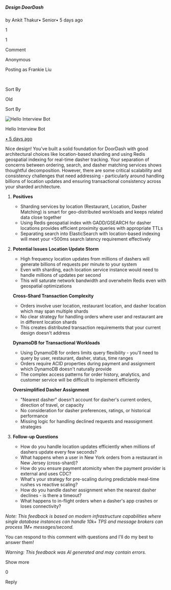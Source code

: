 ##### Design DoorDash

by Ankit Thakur• Senior• 5 days ago

1

1

Comment

Anonymous

Posting as Frankie Liu

​

Sort By

Old

Sort By

![Hello Interview Bot](https://hellointerview-files.s3.us-west-2.amazonaws.com/public-media/hilogo.jpg)

Hello Interview Bot

[• 5 days ago](https://www.hellointerview.com/community/submissions/cmel33qlu01clad096a4v1j4y#comment-cmel367ya002kad3a2o4vxaoi)

Nice design! You've built a solid foundation for DoorDash with good architectural choices like location-based sharding and using Redis geospatial indexing for real-time dasher tracking. Your separation of concerns between ordering, search, and dasher matching services shows thoughtful decomposition. However, there are some critical scalability and consistency challenges that need addressing - particularly around handling billions of location updates and ensuring transactional consistency across your sharded architecture.

1.  **Positives**
    
    -   Sharding services by location (Restaurant, Location, Dasher Matching) is smart for geo-distributed workloads and keeps related data close together
    -   Using Redis geospatial index with GADD/GSEARCH for dasher locations provides efficient proximity queries with appropriate TTLs
    -   Separating search into ElasticSearch with location-based indexing will meet your <500ms search latency requirement effectively
2.  **Potential Issues** **Location Update Storm**
    
    -   High frequency location updates from millions of dashers will generate billions of requests per minute to your system
    -   Even with sharding, each location service instance would need to handle millions of updates per second
    -   This will saturate network bandwidth and overwhelm Redis even with geospatial optimizations
    
    **Cross-Shard Transaction Complexity**
    
    -   Orders involve user location, restaurant location, and dasher location which may span multiple shards
    -   No clear strategy for handling orders where user and restaurant are in different location shards
    -   This creates distributed transaction requirements that your current design doesn't address
    
    **DynamoDB for Transactional Workloads**
    
    -   Using DynamoDB for orders limits query flexibility - you'll need to query by user, restaurant, dasher, status, time ranges
    -   Orders require ACID properties during payment and assignment which DynamoDB doesn't naturally provide
    -   The complex access patterns for order history, analytics, and customer service will be difficult to implement efficiently
    
    **Oversimplified Dasher Assignment**
    
    -   "Nearest dasher" doesn't account for dasher's current orders, direction of travel, or capacity
    -   No consideration for dasher preferences, ratings, or historical performance
    -   Missing logic for handling declined requests and reassignment strategies
3.  **Follow-up Questions**
    
    -   How do you handle location updates efficiently when millions of dashers update every few seconds?
    -   What happens when a user in New York orders from a restaurant in New Jersey (cross-shard)?
    -   How do you ensure payment atomicity when the payment provider is external and uses CDC?
    -   What's your strategy for pre-scaling during predictable meal-time rushes vs reactive scaling?
    -   How do you handle dasher assignment when the nearest dasher declines - is there a timeout?
    -   What happens to in-flight orders when a dasher's app crashes or loses connectivity?

_Note: This feedback is based on modern infrastructure capabilities where single database instances can handle 10k+ TPS and message brokers can process 1M+ messages/second._

You can respond to this comment with questions and I'll do my best to answer them!

_Warning: This feedback was AI generated and may contain errors._

Show more

0

Reply